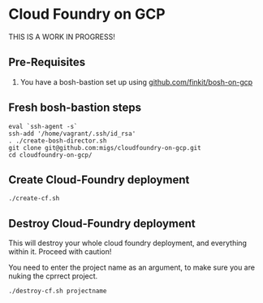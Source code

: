 # Cloud Foundry on GCP

THIS IS A WORK IN PROGRESS!

## Pre-Requisites

1. You have a bosh-bastion set up using [github.com/finkit/bosh-on-gcp](https://www.github.com/finkit/bosh-on-gcp)

## Fresh bosh-bastion steps

```
eval `ssh-agent -s`
ssh-add '/home/vagrant/.ssh/id_rsa'
. ./create-bosh-director.sh
git clone git@github.com:migs/cloudfoundry-on-gcp.git
cd cloudfoundry-on-gcp/
```

## Create Cloud-Foundry deployment

```
./create-cf.sh
```

## Destroy Cloud-Foundry deployment

This will destroy your whole cloud foundry deployment, and everything within it. Proceed with caution!

You need to enter the project name as an argument, to make sure you are nuking the cprrect project.


```
./destroy-cf.sh projectname
```
